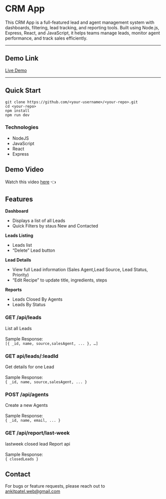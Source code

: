 # CRM App

This CRM App is a full-featured lead and agent management system with dashboards, filtering, lead tracking, and reporting tools. Built using Node.js, Express, React, and JavaScript, it helps teams manage leads, monitor agent performance, and track sales efficiently.

---

## Demo Link

[Live Demo](https://anvayacrm.vercel.app/)  

---

## Quick Start

```
git clone https://github.com/<your-username>/<your-repo>.git
cd <your-repo>
npm install
npm run dev  
```

### Technologies
- NodeJS  
- JavaScript  
- React
- Express

## Demo Video
Watch this video [here](https://drive.google.com/file/d/1VDAu5rjALKIhl78CznsKBlkSytOYxDEw/view?usp=sharing) 👈

##  Features

**Dashboard**
- Displays a list of all Leads
- Quick Filters by staus New and Contacted

**Leads Listing**
- Leads list
- “Delete” Lead button 

**Lead Details**
- View full Lead information (Sales Agent,Lead Source, Lead Status, Priority)
- “Edit Recipe” to update title, ingredients, steps

**Reports**
- Leads Closed By Agents
- Leads By Status

### **GET	/api/leads**<br>	 
List all Leads<br>	 
Sample Response:<br>
```[{ _id, name, source,salesAgent, ... }, …]```

### **GET	api/leads/:leadId**<br>	 	
Get details for one Lead<br>		
Sample Response:<br>
```{ _id, name, source,salesAgent, ... }```

### **POST	/api/agents**<br> 	
Create a new Agents <br>	
Sample Response:<br>
```{ _id, name, email, ... }```

### **GET	/api/report/last-week**<br>  	
lastweek closed lead Report api<br> 	 
Sample Response:<br> 
```{ closedLeads }```

  ## Contact
For bugs or feature requests, please reach out to ankitpatel.web@gmail.com